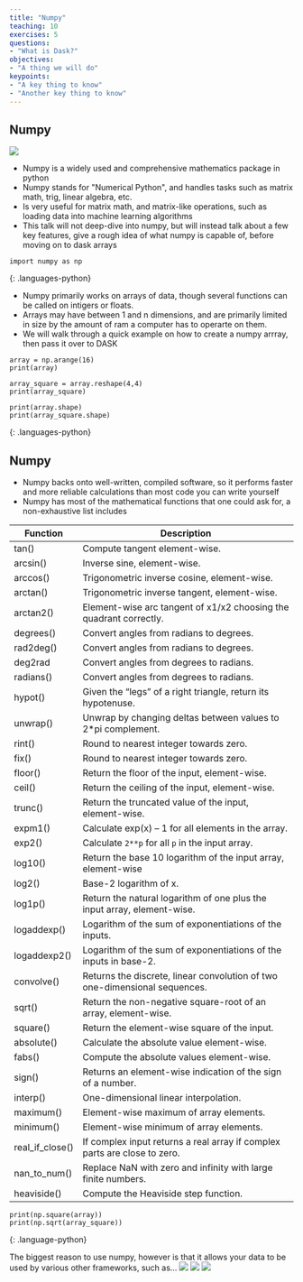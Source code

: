 ```yaml
---
title: "Numpy"
teaching: 10
exercises: 5
questions:
- "What is Dask?"
objectives:
- "A thing we will do"
keypoints:
- "A key thing to know"
- "Another key thing to know"
---
```



## Numpy

![](./Pictures/Math.jpg)
* Numpy is a widely used and comprehensive mathematics package in python
* Numpy stands for "Numerical Python", and handles tasks such as matrix math, trig, linear algebra, etc.
* Is very useful for matrix math, and matrix-like operations, such as loading data into machine learning algorithms
* This talk will not deep-dive into numpy, but will instead talk about a few key features, give a rough idea of what numpy is capable of, before moving on to dask arrays

~~~
import numpy as np
~~~
{: .languages-python}

* Numpy primarily works on arrays of data, though several functions can be called on intigers or floats.
* Arrays may have between 1 and n dimensions, and are primarily limited in size by the amount of ram a computer has to operarte on them.
* We will walk through a quick example on how to create a numpy arrray, then pass it over to DASK

~~~
array = np.arange(16)
print(array)

array_square = array.reshape(4,4)
print(array_square)

print(array.shape)
print(array_square.shape) 
~~~
{: .languages-python}

## Numpy 
* Numpy backs onto well-written, compiled software, so it performs faster and more reliable calculations than most code you can write yourself
* Numpy has most of the mathematical functions that one could ask for, a non-exhaustive list includes

|Function          | Description |
|------------------|-------------------------------------------------------------------------|
| tan()            | Compute tangent element-wise.|
| arcsin()         | Inverse sine, element-wise.|
| arccos()         | Trigonometric inverse cosine, element-wise.|
| arctan()         | Trigonometric inverse tangent, element-wise.|
| arctan2()        | Element-wise arc tangent of x1/x2 choosing the quadrant correctly.|
| degrees()        | Convert angles from radians to degrees.|
| rad2deg()        | Convert angles from radians to degrees.|
| deg2rad          | Convert angles from degrees to radians.|
| radians()        | Convert angles from degrees to radians.|
| hypot()          | Given the “legs” of a right triangle, return its hypotenuse.|
| unwrap()         | Unwrap by changing deltas between values to 2*pi complement.|
| rint()           | Round to nearest integer towards zero.|
| fix()            | Round to nearest integer towards zero.|
| floor()          | Return the floor of the input, element-wise.|
| ceil()           | Return the ceiling of the input, element-wise.|
| trunc()          | Return the truncated value of the input, element-wise.|
| expm1()          | Calculate exp(x) – 1 for all elements in the array.|
| exp2()           | Calculate `2**p` for all `p` in the input array.|
| log10()          | Return the base 10 logarithm of the input array, element-wise|
| log2()           | Base-2 logarithm of x.|
| log1p()          | Return the natural logarithm of one plus the input array, element-wise.|
| logaddexp()      | Logarithm of the sum of exponentiations of the inputs.|
| logaddexp2()     | Logarithm of the sum of exponentiations of the inputs in base-2.|
| convolve()       | Returns the discrete, linear convolution of two one-dimensional sequences.|
| sqrt()           | Return the non-negative square-root of an array, element-wise.|
| square()         | Return the element-wise square of the input.|
| absolute()       | Calculate the absolute value element-wise.|
| fabs()           | Compute the absolute values element-wise.|
| sign()           | Returns an element-wise indication of the sign of a number.|
| interp()         | One-dimensional linear interpolation.|
| maximum()        | Element-wise maximum of array elements.|
| minimum()        | Element-wise minimum of array elements.|
| real_if_close()  | If complex input returns a real array if complex parts are close to zero.|
| nan_to_num()     | Replace NaN with zero and infinity with large finite numbers.|
| heaviside()      | Compute the Heaviside step function.|

~~~
print(np.square(array))
print(np.sqrt(array_square))
~~~
{: .language-python}

The biggest reason to use numpy, however is that it allows your data to be used by various other frameworks, such as...
![](./Pictures/Scikit_learn_logo.svg)
![](./Pictures/TensorFlowLogo.png)
![](./Pictures/Pytorch_logo.png)